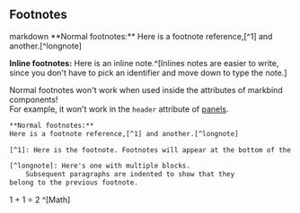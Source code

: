 ## Footnotes

<span id="main-example-markbind">

<include src="codeAndOutput.md" boilerplate >
<variable name="highlightStyle">markdown</variable>
<variable name="code">
**Normal footnotes:**
Here is a footnote reference,[^1] and another.[^longnote]

[^1]: Here is the footnote. Footnotes will appear at the bottom of the page.

[^longnote]: Here's one with multiple blocks.

    Subsequent paragraphs are indented to show that they
belong to the previous footnote.


**Inline footnotes:**
Here is an inline note.^[Inlines notes are easier to write, since
you don't have to pick an identifier and move down to type the
note.]

</variable>
</include>
</span>

<box type="warning">

Normal footnotes won't work when used inside the attributes of markbind components!
<br>
For example, it won't work in the `header` attribute of [panels](../components/presentation.html#panels).
</box>

<span id="short" class="d-none">

```html
**Normal footnotes:**
Here is a footnote reference,[^1] and another.[^longnote]

[^1]: Here is the footnote. Footnotes will appear at the bottom of the page.

[^longnote]: Here's one with multiple blocks.
    Subsequent paragraphs are indented to show that they
belong to the previous footnote.
```
</span>
<span id="examples" class="d-none">
1 + 1 = 2 ^[Math]
</span>
